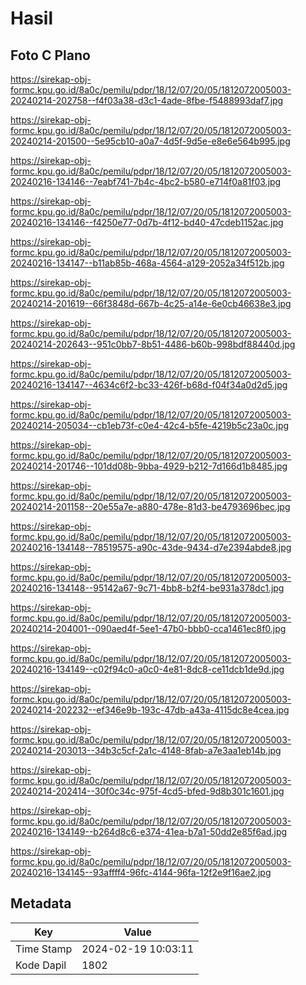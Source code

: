 # Hasil

## Foto C Plano

https://sirekap-obj-formc.kpu.go.id/8a0c/pemilu/pdpr/18/12/07/20/05/1812072005003-20240214-202758--f4f03a38-d3c1-4ade-8fbe-f5488993daf7.jpg

https://sirekap-obj-formc.kpu.go.id/8a0c/pemilu/pdpr/18/12/07/20/05/1812072005003-20240214-201500--5e95cb10-a0a7-4d5f-9d5e-e8e6e564b995.jpg

https://sirekap-obj-formc.kpu.go.id/8a0c/pemilu/pdpr/18/12/07/20/05/1812072005003-20240216-134146--7eabf741-7b4c-4bc2-b580-e714f0a81f03.jpg

https://sirekap-obj-formc.kpu.go.id/8a0c/pemilu/pdpr/18/12/07/20/05/1812072005003-20240216-134146--f4250e77-0d7b-4f12-bd40-47cdeb1152ac.jpg

https://sirekap-obj-formc.kpu.go.id/8a0c/pemilu/pdpr/18/12/07/20/05/1812072005003-20240216-134147--b11ab85b-468a-4564-a129-2052a34f512b.jpg

https://sirekap-obj-formc.kpu.go.id/8a0c/pemilu/pdpr/18/12/07/20/05/1812072005003-20240214-201619--66f3848d-667b-4c25-a14e-6e0cb46638e3.jpg

https://sirekap-obj-formc.kpu.go.id/8a0c/pemilu/pdpr/18/12/07/20/05/1812072005003-20240214-202643--951c0bb7-8b51-4486-b60b-998bdf88440d.jpg

https://sirekap-obj-formc.kpu.go.id/8a0c/pemilu/pdpr/18/12/07/20/05/1812072005003-20240216-134147--4634c6f2-bc33-426f-b68d-f04f34a0d2d5.jpg

https://sirekap-obj-formc.kpu.go.id/8a0c/pemilu/pdpr/18/12/07/20/05/1812072005003-20240214-205034--cb1eb73f-c0e4-42c4-b5fe-4219b5c23a0c.jpg

https://sirekap-obj-formc.kpu.go.id/8a0c/pemilu/pdpr/18/12/07/20/05/1812072005003-20240214-201746--101dd08b-9bba-4929-b212-7d166d1b8485.jpg

https://sirekap-obj-formc.kpu.go.id/8a0c/pemilu/pdpr/18/12/07/20/05/1812072005003-20240214-201158--20e55a7e-a880-478e-81d3-be4793696bec.jpg

https://sirekap-obj-formc.kpu.go.id/8a0c/pemilu/pdpr/18/12/07/20/05/1812072005003-20240216-134148--78519575-a90c-43de-9434-d7e2394abde8.jpg

https://sirekap-obj-formc.kpu.go.id/8a0c/pemilu/pdpr/18/12/07/20/05/1812072005003-20240216-134148--95142a67-9c71-4bb8-b2f4-be931a378dc1.jpg

https://sirekap-obj-formc.kpu.go.id/8a0c/pemilu/pdpr/18/12/07/20/05/1812072005003-20240214-204001--090aed4f-5ee1-47b0-bbb0-cca1461ec8f0.jpg

https://sirekap-obj-formc.kpu.go.id/8a0c/pemilu/pdpr/18/12/07/20/05/1812072005003-20240216-134149--c02f94c0-a0c0-4e81-8dc8-ce11dcb1de9d.jpg

https://sirekap-obj-formc.kpu.go.id/8a0c/pemilu/pdpr/18/12/07/20/05/1812072005003-20240214-202232--ef346e9b-193c-47db-a43a-4115dc8e4cea.jpg

https://sirekap-obj-formc.kpu.go.id/8a0c/pemilu/pdpr/18/12/07/20/05/1812072005003-20240214-203013--34b3c5cf-2a1c-4148-8fab-a7e3aa1eb14b.jpg

https://sirekap-obj-formc.kpu.go.id/8a0c/pemilu/pdpr/18/12/07/20/05/1812072005003-20240214-202414--30f0c34c-975f-4cd5-bfed-9d8b301c1601.jpg

https://sirekap-obj-formc.kpu.go.id/8a0c/pemilu/pdpr/18/12/07/20/05/1812072005003-20240216-134149--b264d8c6-e374-41ea-b7a1-50dd2e85f6ad.jpg

https://sirekap-obj-formc.kpu.go.id/8a0c/pemilu/pdpr/18/12/07/20/05/1812072005003-20240216-134145--93affff4-96fc-4144-96fa-12f2e9f16ae2.jpg


## Metadata

| Key        | Value               |
| ---------- | ------------------- |
| Time Stamp | 2024-02-19 10:03:11 |
| Kode Dapil | 1802                |




